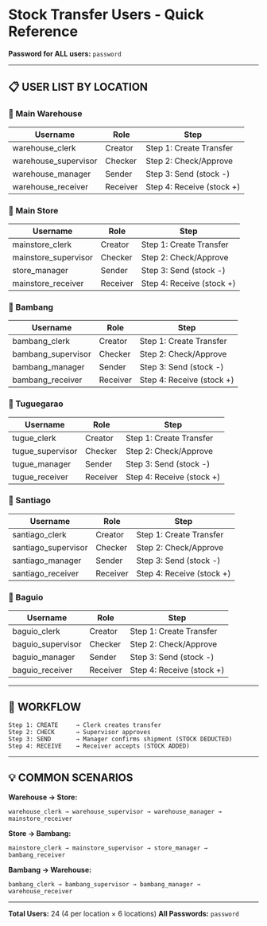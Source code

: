 # Stock Transfer Users - Quick Reference

**Password for ALL users:** `password`

---

## 📋 USER LIST BY LOCATION

### 🏢 Main Warehouse
| Username             | Role     | Step  |
|----------------------|----------|-------|
| warehouse_clerk      | Creator  | Step 1: Create Transfer |
| warehouse_supervisor | Checker  | Step 2: Check/Approve |
| warehouse_manager    | Sender   | Step 3: Send (stock -) |
| warehouse_receiver   | Receiver | Step 4: Receive (stock +) |

### 🏪 Main Store
| Username             | Role     | Step  |
|----------------------|----------|-------|
| mainstore_clerk      | Creator  | Step 1: Create Transfer |
| mainstore_supervisor | Checker  | Step 2: Check/Approve |
| store_manager        | Sender   | Step 3: Send (stock -) |
| mainstore_receiver   | Receiver | Step 4: Receive (stock +) |

### 📍 Bambang
| Username           | Role     | Step  |
|--------------------|----------|-------|
| bambang_clerk      | Creator  | Step 1: Create Transfer |
| bambang_supervisor | Checker  | Step 2: Check/Approve |
| bambang_manager    | Sender   | Step 3: Send (stock -) |
| bambang_receiver   | Receiver | Step 4: Receive (stock +) |

### 📍 Tuguegarao
| Username          | Role     | Step  |
|-------------------|----------|-------|
| tugue_clerk       | Creator  | Step 1: Create Transfer |
| tugue_supervisor  | Checker  | Step 2: Check/Approve |
| tugue_manager     | Sender   | Step 3: Send (stock -) |
| tugue_receiver    | Receiver | Step 4: Receive (stock +) |

### 📍 Santiago
| Username            | Role     | Step  |
|---------------------|----------|-------|
| santiago_clerk      | Creator  | Step 1: Create Transfer |
| santiago_supervisor | Checker  | Step 2: Check/Approve |
| santiago_manager    | Sender   | Step 3: Send (stock -) |
| santiago_receiver   | Receiver | Step 4: Receive (stock +) |

### 📍 Baguio
| Username          | Role     | Step  |
|-------------------|----------|-------|
| baguio_clerk      | Creator  | Step 1: Create Transfer |
| baguio_supervisor | Checker  | Step 2: Check/Approve |
| baguio_manager    | Sender   | Step 3: Send (stock -) |
| baguio_receiver   | Receiver | Step 4: Receive (stock +) |

---

## 🔄 WORKFLOW

```
Step 1: CREATE     → Clerk creates transfer
Step 2: CHECK      → Supervisor approves
Step 3: SEND       → Manager confirms shipment (STOCK DEDUCTED)
Step 4: RECEIVE    → Receiver accepts (STOCK ADDED)
```

---

## 💡 COMMON SCENARIOS

**Warehouse → Store:**
```
warehouse_clerk → warehouse_supervisor → warehouse_manager → mainstore_receiver
```

**Store → Bambang:**
```
mainstore_clerk → mainstore_supervisor → store_manager → bambang_receiver
```

**Bambang → Warehouse:**
```
bambang_clerk → bambang_supervisor → bambang_manager → warehouse_receiver
```

---

**Total Users:** 24 (4 per location × 6 locations)
**All Passwords:** `password`
